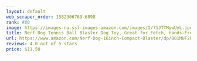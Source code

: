 ```yaml
---
layout: default 
﻿web_scraper_order: 1582906769-6898
rank: #80
image: https://images-na.ssl-images-amazon.com/images/I/71JTTMywUyL.jpg
title: Nerf Dog Tennis Ball Blaster Dog Toy, Great for Fetch, Hands-Free Reload, Launches up to 50 ft,…
url: https://www.amazon.com/Nerf-Dog-16inch-Compact-Blaster/dp/B01MUF2FID/ref=zg_mw_pet-supplies_80?_encoding=UTF8&psc=1&refRID=H5H5GKBRAGT498NV2G74
reviews: 4.0 out of 5 stars
price: $11.50 
---
```

